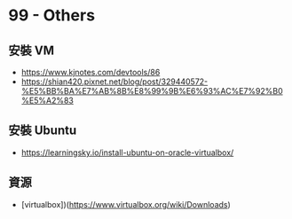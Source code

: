 # 99 - Others 

## 安裝 VM
* https://www.kjnotes.com/devtools/86
* https://shian420.pixnet.net/blog/post/329440572-%E5%BB%BA%E7%AB%8B%E8%99%9B%E6%93%AC%E7%92%B0%E5%A2%83

## 安裝 Ubuntu
* https://learningsky.io/install-ubuntu-on-oracle-virtualbox/

## 資源
* [virtualbox])(https://www.virtualbox.org/wiki/Downloads)
